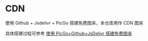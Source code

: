 # CDN


使用 Github + Jsdelivr + PicGo 搭建免费图床，本仓库用作 CDN 图床

具体搭建过程可参考 [使用 PicGo+Github+JsDelivr 搭建免费图床](https://blog.csdn.net/bluewhale52/article/details/118416800)
